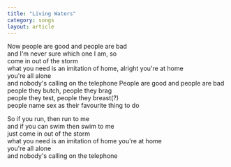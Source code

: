 ```yaml
---
title: "Living Waters"
category: songs
layout: article
---
```


Now people are good and people are bad  
and I'm never sure which one I am, so  
come in out of the storm  
what you need is an imitation of home, alright you're at home  
you're all alone  
and nobody's calling on the telephone People are good and people are bad  
people they butch, people they brag  
people they test, people they breast(?)  
people name sex as their favourite thing to do

So if you run, then run to me  
and if you can swim then swim to me  
just come in out of the storm  
what you need is an imitation of home you're at home  
you're all alone  
and nobody's calling on the telephone
